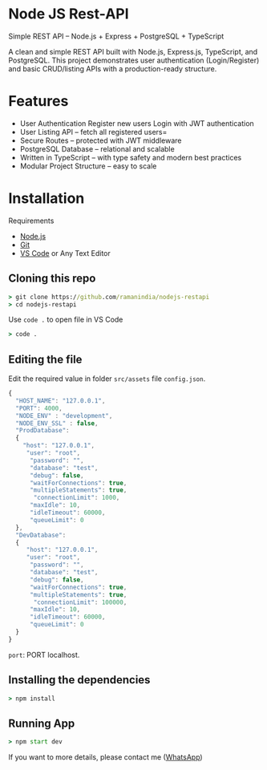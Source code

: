 # **Node JS Rest-API**

Simple REST API – Node.js + Express + PostgreSQL + TypeScript

A clean and simple REST API built with Node.js, Express.js, TypeScript, and PostgreSQL.
This project demonstrates user authentication (Login/Register) and basic CRUD/listing APIs with a production-ready structure.

# Features
* User Authentication
   Register new users
   Login with JWT authentication
*  User Listing API – fetch all registered users=
*  Secure Routes – protected with JWT middleware
*  PostgreSQL Database – relational and scalable
* Written in TypeScript – with type safety and modern best practices
*  Modular Project Structure – easy to scale

# Installation

Requirements
* [Node.js](https://nodejs.org/en/)
* [Git](https://git-scm.com/downloads)
* [VS Code](https://code.visualstudio.com/download) or Any Text Editor

## Cloning this repo
```cmd
> git clone https://github.com/ramanindia/nodejs-restapi
> cd nodejs-restapi
```
Use `code .` to open file in VS Code
```cmd
> code .
```

## Editing the file
Edit the required value in folder `src/assets` file `config.json`.

```js
{ 
  "HOST_NAME": "127.0.0.1",  
  "PORT": 4000,
  "NODE_ENV" : "development",
  "NODE_ENV_SSL" : false,
  "ProdDatabase": 
  {
    "host": "127.0.0.1",
     "user": "root",
      "password": "",
      "database": "test",
      "debug": false,
      "waitForConnections": true,
      "multipleStatements": true,
       "connectionLimit": 1000,
      "maxIdle": 10, 
      "idleTimeout": 60000, 
      "queueLimit": 0
  },
  "DevDatabase": 
  {
     "host": "127.0.0.1",
     "user": "root",
      "password": "",
      "database": "test",
      "debug": false,
      "waitForConnections": true,
      "multipleStatements": true,
       "connectionLimit": 100000,
      "maxIdle": 10, 
      "idleTimeout": 60000, 
      "queueLimit": 0
  }
}
```

`port`: PORT localhost.


## Installing the dependencies
```cmd
> npm install
```
## Running App
```cmd
> npm start dev
```

If you want to more details, please contact me ([WhatsApp](https://api.whatsapp.com/send/?phone=9950697373&text&app_absent=0))
